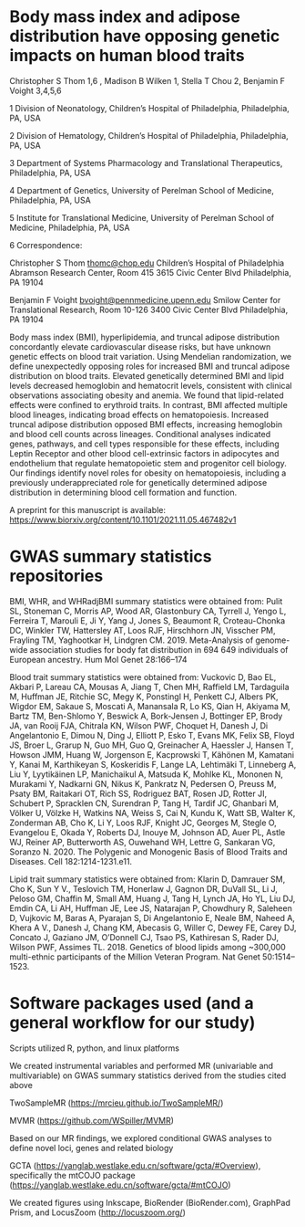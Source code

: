 # Body mass index and adipose distribution have opposing genetic impacts on human blood traits

Christopher S Thom 1,6 , Madison B Wilken 1, Stella T Chou 2, Benjamin F Voight 3,4,5,6

1 Division of Neonatology, Children’s Hospital of Philadelphia, Philadelphia, PA, USA

2 Division of Hematology, Children’s Hospital of Philadelphia, Philadelphia, PA, USA

3 Department of Systems Pharmacology and Translational Therapeutics, Philadelphia, PA, USA

4 Department of Genetics, University of Perelman School of Medicine, Philadelphia, PA, USA

5 Institute for Translational Medicine, University of Perelman School of Medicine, Philadelphia, PA, USA

6 Correspondence:

Christopher S Thom
thomc@chop.edu
Children’s Hospital of Philadelphia
Abramson Research Center, Room 415
3615 Civic Center Blvd
Philadelphia, PA 19104

Benjamin F Voight
bvoight@pennmedicine.upenn.edu
Smilow Center for Translational Research, Room 10-126
3400 Civic Center Blvd
Philadelphia, PA 19104	



Body mass index (BMI), hyperlipidemia, and truncal adipose distribution concordantly elevate cardiovascular disease risks, but have unknown genetic effects on blood trait variation. Using Mendelian randomization, we define unexpectedly opposing roles for increased BMI and truncal adipose distribution on blood traits. Elevated genetically determined BMI and lipid levels decreased hemoglobin and hematocrit levels, consistent with clinical observations associating obesity and anemia. We found that lipid-related effects were confined to erythroid traits. In contrast, BMI affected multiple blood lineages, indicating broad effects on hematopoiesis. Increased truncal adipose distribution opposed BMI effects, increasing hemoglobin and blood cell counts across lineages. Conditional analyses indicated genes, pathways, and cell types responsible for these effects, including Leptin Receptor and other blood cell-extrinsic factors in adipocytes and endothelium that regulate hematopoietic stem and progenitor cell biology. Our findings identify novel roles for obesity on hematopoiesis, including a previously underappreciated role for genetically determined adipose distribution in determining blood cell formation and function.

A preprint for this manuscript is available: https://www.biorxiv.org/content/10.1101/2021.11.05.467482v1



# GWAS summary statistics repositories

BMI, WHR, and WHRadjBMI summary statistics were obtained from:
Pulit SL, Stoneman C, Morris AP, Wood AR, Glastonbury CA, Tyrrell J, Yengo L, Ferreira T, Marouli E, Ji Y, Yang J, Jones S, Beaumont R, Croteau-Chonka DC, Winkler TW, Hattersley AT, Loos RJF, Hirschhorn JN, Visscher PM, Frayling TM, Yaghootkar H, Lindgren CM. 2019. Meta-Analysis of genome-wide association studies for body fat distribution in 694 649 individuals of European ancestry. Hum Mol Genet 28:166–174


Blood trait summary statistics were obtained from:
Vuckovic D, Bao EL, Akbari P, Lareau CA, Mousas A, Jiang T, Chen MH, Raffield LM, Tardaguila M, Huffman JE, Ritchie SC, Megy K, Ponstingl H, Penkett CJ, Albers PK, Wigdor EM, Sakaue S, Moscati A, Manansala R, Lo KS, Qian H, Akiyama M, Bartz TM, Ben-Shlomo Y, Beswick A, Bork-Jensen J, Bottinger EP, Brody JA, van Rooij FJA, Chitrala KN, Wilson PWF, Choquet H, Danesh J, Di Angelantonio E, Dimou N, Ding J, Elliott P, Esko T, Evans MK, Felix SB, Floyd JS, Broer L, Grarup N, Guo MH, Guo Q, Greinacher A, Haessler J, Hansen T, Howson JMM, Huang W, Jorgenson E, Kacprowski T, Kähönen M, Kamatani Y, Kanai M, Karthikeyan S, Koskeridis F, Lange LA, Lehtimäki T, Linneberg A, Liu Y, Lyytikäinen LP, Manichaikul A, Matsuda K, Mohlke KL, Mononen N, Murakami Y, Nadkarni GN, Nikus K, Pankratz N, Pedersen O, Preuss M, Psaty BM, Raitakari OT, Rich SS, Rodriguez BAT, Rosen JD, Rotter JI, Schubert P, Spracklen CN, Surendran P, Tang H, Tardif JC, Ghanbari M, Völker U, Völzke H, Watkins NA, Weiss S, Cai N, Kundu K, Watt SB, Walter K, Zonderman AB, Cho K, Li Y, Loos RJF, Knight JC, Georges M, Stegle O, Evangelou E, Okada Y, Roberts DJ, Inouye M, Johnson AD, Auer PL, Astle WJ, Reiner AP, Butterworth AS, Ouwehand WH, Lettre G, Sankaran VG, Soranzo N. 2020. The Polygenic and Monogenic Basis of Blood Traits and Diseases. Cell 182:1214-1231.e11.


Lipid trait summary statistics were obtained from:
Klarin D, Damrauer SM, Cho K, Sun Y V., Teslovich TM, Honerlaw J, Gagnon DR, DuVall SL, Li J, Peloso GM, Chaffin M, Small AM, Huang J, Tang H, Lynch JA, Ho YL, Liu DJ, Emdin CA, Li AH, Huffman JE, Lee JS, Natarajan P, Chowdhury R, Saleheen D, Vujkovic M, Baras A, Pyarajan S, Di Angelantonio E, Neale BM, Naheed A, Khera A V., Danesh J, Chang KM, Abecasis G, Willer C, Dewey FE, Carey DJ, Concato J, Gaziano JM, O’Donnell CJ, Tsao PS, Kathiresan S, Rader DJ, Wilson PWF, Assimes TL. 2018. Genetics of blood lipids among ~300,000 multi-ethnic participants of the Million Veteran Program. Nat Genet 50:1514–1523.

# Software packages used (and a general workflow for our study)

Scripts utilized R, python, and linux platforms



We created instrumental variables and performed MR (univariable and multivariable) on GWAS summary statistics derived from the studies cited above

TwoSampleMR (https://mrcieu.github.io/TwoSampleMR/)

MVMR (https://github.com/WSpiller/MVMR)


Based on our MR findings, we explored conditional GWAS analyses to define novel loci, genes and related biology

GCTA (https://yanglab.westlake.edu.cn/software/gcta/#Overview), specifically the mtCOJO package (https://yanglab.westlake.edu.cn/software/gcta/#mtCOJO)


We created figures using Inkscape, BioRender (BioRender.com), GraphPad Prism, and LocusZoom (http://locuszoom.org/)

